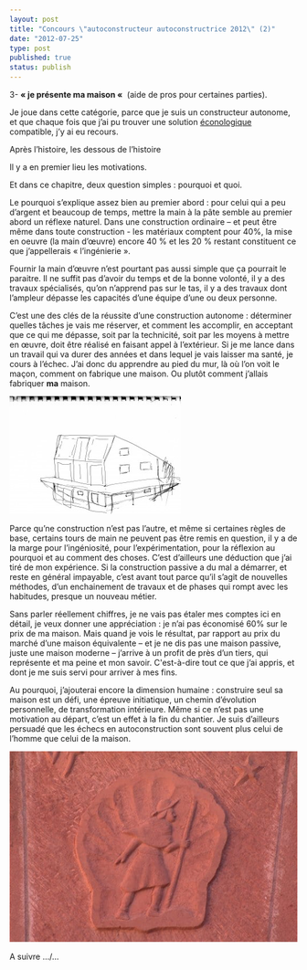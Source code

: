 ```yaml
---
layout: post
title: "Concours \"autoconstructeur autoconstructrice 2012\" (2)"
date: "2012-07-25"
type: post
published: true
status: publish
---
```


3- **« je présente ma maison «**  (aide de pros pour certaines parties).

Je joue dans cette catégorie, parce que je suis un constructeur autonome, et que chaque fois que j’ai pu trouver une solution [éconologique](http://econology.fr) compatible, j’y ai eu recours.

Après l’histoire, les dessous de l’histoire

Il y a en premier lieu les motivations.

Et dans ce chapitre, deux question simples : pourquoi et quoi.

Le pourquoi s’explique assez bien au premier abord : pour celui qui a peu d’argent et beaucoup de temps, mettre la main à la pâte semble au premier abord un réflexe naturel. Dans une construction ordinaire – et peut être même dans toute construction - les matériaux comptent pour 40%, la mise en oeuvre (la main d’œuvre) encore 40 % et les 20 % restant constituent ce que j’appellerais « l’ingénierie ».

Fournir la main d’œuvre n’est pourtant pas aussi simple que ça pourrait le paraitre. Il ne suffit pas d’avoir du temps et de la bonne volonté, il y a des travaux spécialisés, qu’on n’apprend pas sur le tas, il y a des travaux dont l’ampleur dépasse les capacités d’une équipe d’une ou deux personne.

C’est une des clés de la réussite d’une construction autonome : déterminer quelles tâches je vais me réserver, et comment les accomplir, en acceptant que ce qui me dépasse, soit par la technicité, soit par les moyens à mettre en œuvre, doit être réalisé en faisant appel à l’extérieur. Si je me lance dans un travail qui va durer des années et dans lequel je vais laisser ma santé, je cours à l’échec. J’ai donc du apprendre au pied du mur, là où l’on voit le maçon, comment on fabrique une maison. Ou plutôt comment j’allais fabriquer **ma** maison.

[![](/images/2012/07/img017-300x206.jpg "img017")](/images/2012/07/img017.jpg)

Parce qu’ne construction n’est pas l’autre, et même si certaines règles de base, certains tours de main ne peuvent pas être remis en question, il y a de la marge pour l’ingéniosité, pour l’expérimentation, pour la réflexion au pourquoi et au comment des choses. C’est d’ailleurs une déduction que j’ai tiré de mon expérience. Si la construction passive a du mal a démarrer, et reste en général impayable, c’est avant tout parce qu’il s’agit de nouvelles méthodes, d’un enchainement de travaux et de phases qui rompt avec les habitudes, presque un nouveau métier.

Sans parler réellement chiffres, je ne vais pas étaler mes comptes ici en détail, je veux donner une appréciation : je n’ai pas économisé 60% sur le prix de ma maison. Mais quand je vois le résultat, par rapport au prix du marché d’une maison équivalente – et je ne dis pas une maison passive, juste une maison moderne – j’arrive à un profit de près d’un tiers, qui représente et ma peine et mon savoir. C'est-à-dire tout ce que j’ai appris, et dont je me suis servi pour arriver à mes fins.

Au pourquoi, j’ajouterai encore la dimension humaine : construire seul sa maison est un défi, une épreuve initiatique, un chemin d’évolution personnelle, de transformation intérieure. Même si ce n’est pas une motivation au départ, c’est un effet à la fin du chantier. Je suis d’ailleurs persuadé que les échecs en autoconstruction sont souvent plus celui de l’homme que celui de la maison.

![](/images/2012/07/saint-jacques-compostelle-293657.jpg)

A suivre .../...
